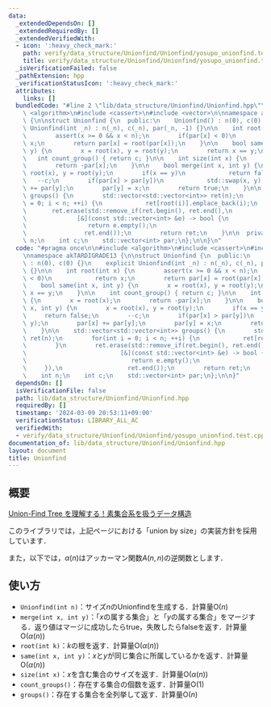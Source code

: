 ```yaml
---
data:
  _extendedDependsOn: []
  _extendedRequiredBy: []
  _extendedVerifiedWith:
  - icon: ':heavy_check_mark:'
    path: verify/data_structure/Unionfind/Unionfind/yosupo_unionfind.test.cpp
    title: verify/data_structure/Unionfind/Unionfind/yosupo_unionfind.test.cpp
  _isVerificationFailed: false
  _pathExtension: hpp
  _verificationStatusIcon: ':heavy_check_mark:'
  attributes:
    links: []
  bundledCode: "#line 2 \"lib/data_structure/Unionfind/Unionfind.hpp\"\n\n#include\
    \ <algorithm>\n#include <cassert>\n#include <vector>\n\nnamespace akTARDIGRADE13\
    \ {\n\nstruct Unionfind {\n  public:\n    Unionfind() : n(0), c(0) {}\n    explicit\
    \ Unionfind(int _n) : n(_n), c(_n), par(_n, -1) {}\n\n    int root(int x) {\n\
    \        assert(x >= 0 && x < n);\n        if(par[x] < 0)\n            return\
    \ x;\n        return par[x] = root(par[x]);\n    }\n\n    bool same(int x, int\
    \ y) {\n        x = root(x), y = root(y);\n        return x == y;\n    }\n\n \
    \   int count_group() { return c; }\n\n    int size(int x) {\n        x = root(x);\n\
    \        return -par[x];\n    }\n\n    bool merge(int x, int y) {\n        x =\
    \ root(x), y = root(y);\n        if(x == y)\n            return false;\n     \
    \   --c;\n        if(par[x] > par[y])\n            std::swap(x, y);\n        par[x]\
    \ += par[y];\n        par[y] = x;\n        return true;\n    }\n\n    std::vector<std::vector<int>>\
    \ groups() {\n        std::vector<std::vector<int>> ret(n);\n        for(int i\
    \ = 0; i < n; ++i) {\n            ret[root(i)].emplace_back(i);\n        }\n \
    \       ret.erase(std::remove_if(ret.begin(), ret.end(),\n                   \
    \              [&](const std::vector<int> &e) -> bool {\n                    \
    \                 return e.empty();\n                                 }),\n  \
    \                ret.end());\n        return ret;\n    }\n\n  private:\n    int\
    \ n;\n    int c;\n    std::vector<int> par;\n};\n\n}\n"
  code: "#pragma once\n\n#include <algorithm>\n#include <cassert>\n#include <vector>\n\
    \nnamespace akTARDIGRADE13 {\n\nstruct Unionfind {\n  public:\n    Unionfind()\
    \ : n(0), c(0) {}\n    explicit Unionfind(int _n) : n(_n), c(_n), par(_n, -1)\
    \ {}\n\n    int root(int x) {\n        assert(x >= 0 && x < n);\n        if(par[x]\
    \ < 0)\n            return x;\n        return par[x] = root(par[x]);\n    }\n\n\
    \    bool same(int x, int y) {\n        x = root(x), y = root(y);\n        return\
    \ x == y;\n    }\n\n    int count_group() { return c; }\n\n    int size(int x)\
    \ {\n        x = root(x);\n        return -par[x];\n    }\n\n    bool merge(int\
    \ x, int y) {\n        x = root(x), y = root(y);\n        if(x == y)\n       \
    \     return false;\n        --c;\n        if(par[x] > par[y])\n            std::swap(x,\
    \ y);\n        par[x] += par[y];\n        par[y] = x;\n        return true;\n\
    \    }\n\n    std::vector<std::vector<int>> groups() {\n        std::vector<std::vector<int>>\
    \ ret(n);\n        for(int i = 0; i < n; ++i) {\n            ret[root(i)].emplace_back(i);\n\
    \        }\n        ret.erase(std::remove_if(ret.begin(), ret.end(),\n       \
    \                          [&](const std::vector<int> &e) -> bool {\n        \
    \                             return e.empty();\n                            \
    \     }),\n                  ret.end());\n        return ret;\n    }\n\n  private:\n\
    \    int n;\n    int c;\n    std::vector<int> par;\n};\n\n}"
  dependsOn: []
  isVerificationFile: false
  path: lib/data_structure/Unionfind/Unionfind.hpp
  requiredBy: []
  timestamp: '2024-03-09 20:53:11+09:00'
  verificationStatus: LIBRARY_ALL_AC
  verifiedWith:
  - verify/data_structure/Unionfind/Unionfind/yosupo_unionfind.test.cpp
documentation_of: lib/data_structure/Unionfind/Unionfind.hpp
layout: document
title: Unionfind
---
```


## 概要

[Union-Find Tree を理解する！素集合系を扱うデータ構造](https://algo-logic.info/union-find-tree/)

このライブラリでは，上記ページにおける「union by size」の実装方針を採用しています．

また，以下では，$\alpha(n)$はアッカーマン関数$A(n,n)$の逆関数とします．

## 使い方

- `Unionfind(int n)`：サイズ$n$のUnionfindを生成する．計算量$\mathrm{O}(n)$
- `merge(int x, int y)`：「$x$の属する集合」と「$y$の属する集合」をマージする．返り値はマージに成功したらtrue，失敗したらfalseを返す．計算量$\mathrm{O}(\alpha(n))$
- `root(int k)`：$k$の根を返す．計算量$\mathrm{O}(\alpha(n))$
- `same(int x, int y)`：$x$と$y$が同じ集合に所属しているかを返す．計算量$\mathrm{O}(\alpha(n))$
- `size(int x)`：$x$を含む集合のサイズを返す．計算量$\mathrm{O}(\alpha(n))$
- `count_groups()`：存在する集合の個数を返す．計算量$\mathrm{O}(1)$
- `groups()`：存在する集合を全列挙して返す．計算量$\mathrm{O}(n)$